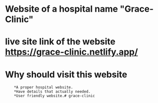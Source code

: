 # Website of a hospital name "Grace-Clinic"

# live site link of the website https://grace-clinic.netlify.app/

# Why should visit this website 

        *A proper hospital website.
        *Have details that actually needed.
        *User friendly website.#   g r a c e - c l i n i c  
 
